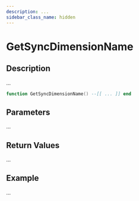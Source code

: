```yaml
---
description: ...
sidebar_class_name: hidden
---
```


# GetSyncDimensionName

## Description

...

```lua
function GetSyncDimensionName() --[[ ... ]] end
```

## Parameters

...

## Return Values

...

## Example

...

